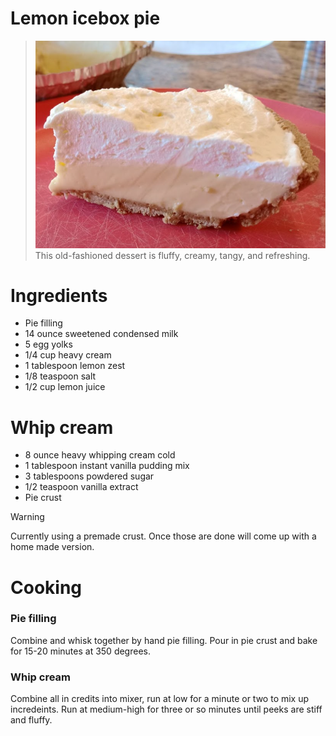 # Lemon icebox pie
> ![myPie](https://github.com/virtualizebrief/cooking/blob/main/lemon-icebox-pie-01.png)
> This old-fashioned dessert is fluffy, creamy, tangy, and refreshing.

# Ingredients
- Pie filling
- 14 ounce sweetened condensed milk
- 5 egg yolks
- 1/4 cup heavy cream
- 1 tablespoon lemon zest
- 1/8 teaspoon salt
- 1/2 cup lemon juice

# Whip cream
- 8 ounce heavy whipping cream cold
- 1 tablespoon instant vanilla pudding mix
- 3 tablespoons powdered sugar
- 1/2 teaspoon vanilla extract
- Pie crust

> [!WARNING] 
> Currently using a premade crust. Once those are done will come up with a home made version.

# Cooking
### Pie filling
Combine and whisk together by hand pie filling. Pour in pie crust and bake for 15-20 minutes at 350 degrees.

### Whip cream
Combine all in credits into mixer, run at low for a minute or two to mix up incredeints. Run at medium-high for three or so minutes until peeks are stiff and fluffy.
